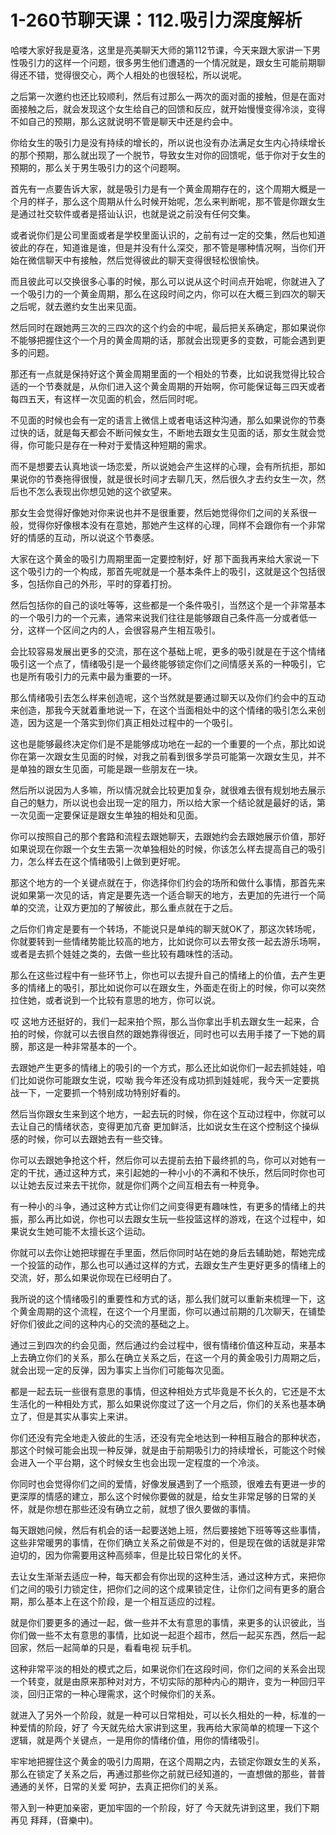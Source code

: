 # 1-260节聊天课：112.吸引力深度解析

哈喽大家好我是夏洛，这里是亮美聊天大师的第112节课，今天来跟大家讲一下男性吸引力的这样一个问题，很多男生他们遭遇的一个情况就是，跟女生可能前期聊得还不错，觉得很交心，两个人相处的也很轻松，所以说呢。

之后第一次邀约也还比较顺利，然后有过那么一两次的面对面的接触，但是在面对面接触之后，就会发现这个女生给自己的回馈和反应，就开始慢慢变得冷淡，变得不如自己的预期，那么这就说明不管是聊天中还是约会中。

你给女生的吸引力是没有持续的增长的，所以说也没有办法满足女生内心持续增长的那个预期，那么就出现了一个脱节，导致女生对你的回馈呢，低于你对于女生的预期的，那么关于男生吸引力的这个问题啊。

首先有一点要告诉大家，就是吸引力是有一个黄金周期存在的，这个周期大概是一个月的样子，那么这个周期从什么时候开始呢，怎么来判断呢，那不管是你跟女生是通过社交软件或者是搭讪认识，也就是说之前没有任何交集。

或者说你们是公司里面或者是学校里面认识的，之前有过一定的交集，然后也知道彼此的存在，知道谁是谁，但是并没有什么深交，那不管是哪种情况啊，当你们开始在微信聊天中有接触，然后觉得彼此的聊天变得很轻松很愉快。

而且彼此可以交换很多心事的时候，那么可以说从这个时间点开始呢，你就进入了一个吸引力的一个黄金周期，那么在这段时间之内，你可以在大概三到四次的聊天之后呢，就去邀约女生出来见面。

然后同时在跟她两三次的三四次的这个约会的中呢，最后把关系确定，那如果说你不能够把握住这个一个月的黄金周期的话，那就会出现更多的变数，可能会遇到更多的问题。

那还有一点就是保持好这个黄金周期里面的一个相处的节奏，比如说我觉得比较合适的一个节奏就是，从你们进入这个黄金周期的开始啊，你可能保证每三四天或者每四五天，有这样一次见面的机会，然后同时呢。

不见面的时候也会有一定的语言上微信上或者电话这种沟通，那么如果说你的节奏过快的话，就是每天都会不断问候女生，不断地去跟女生见面的话，那女生就会觉得，你可能只是存在一种对于爱情这种短期的需求。

而不是想要去认真地谈一场恋爱，所以说她会产生这样的心理，会有所抗拒，那如果说你的节奏拖得很慢，就是很长时间才去聊几天，然后很久才去约女生一次，然后也不怎么表现出你想见她的这个欲望来。

那女生会觉得好像她对你来说也并不是很重要，然后她觉得你们之间的关系很一般，觉得你好像根本没有在意她，那她产生这样的心理，同样不会跟你有一个非常好的情感的互动，所以说这个节奏感。

大家在这个黄金的吸引力周期里面一定要控制好，好 那下面我再来给大家说一下这个吸引力的一个构成，那首先呢就是一个基本条件上的吸引，这就是这个包括很多，包括你自己的外形，平时的穿着打扮。

然后包括你的自己的谈吐等等，这些都是一个条件吸引，当然这个是一个非常基本的一个吸引力的一个元素，通常来说我们往往是能够跟自己条件高一分或者低一分，这样一个区间之内的人，会很容易产生相互吸引。

会比较容易发展出更多的交流，那在这个基础上呢，更多的吸引就是在于这个情绪吸引这一个点了，情绪吸引是一个最终能够锁定你们之间情感关系的一种吸引，它也是所有吸引力的元素中最为重要的一环。

那么情绪吸引去怎么样来创造呢，这个当然就是要通过聊天以及你们约会中的互动来创造，那我今天就着重地说一下，在这个当面相处中的这个情绪的吸引怎么来创造，因为这是一个落实到你们真正相处过程中的一个吸引。

这也是能够最终决定你们是不是能够成功地在一起的一个重要的一个点，那比如说你在第一次跟女生见面的时候，对我之前看到很多学员可能第一次跟女生见，并不是单独的跟女生见面，可能是跟一些朋友在一块。

然后所以说因为人多嘛，所以情况就会比较更加复杂，就很难去很有规划地去展示自己的魅力，所以说也会出现一定的阻力，所以给大家一个结论就是最好的话，第一次见面一定要保证是跟女生单独的相处和见面。

你可以按照自己的那个套路和流程去跟她聊天，去跟她约会去跟她展示价值，那好如果说现在你跟一个女生去第一次单独相处的时候，你该怎么样去提高自己的吸引力，怎么样去在这个情绪吸引上做到更好呢。

那这个地方的一个关键点就在于，你选择你们约会的场所和做什么事情，那首先来说如果第一次见的话，肯定是要先选一个适合聊天的地方，去更加的先进行一个简单的交流，让双方更加的了解彼此，那么重点就在于之后。

之后你们肯定是要有一个转场，不能说只是单纯的聊天就OK了，那这次转场呢，你就要转到一些情绪势能比较高的地方，比如说你可以去带女孩一起去游乐场啊，或者是去抓个娃娃之类的，去做一些比较有趣味性的活动。

那么在这些过程中有一些环节上，你也可以去提升自己的情绪上的价值，去产生更多的情绪上的吸引，那比如说你可以在跟女生，外面走在街上的时候，你可以突然拉住她，或者说到一个比较有意思的地方，你可以说。

哎 这地方还挺好的，我们一起来拍个照，那么当你拿出手机去跟女生一起来，合拍的时候，你就可以去很自然的跟她靠得很近，同时也可以去用手搂了一下她的肩膀，那这是一种非常基本的一个。

去跟她产生更多的情绪上的吸引的一个方式，那么还比如说你们一起去抓娃娃，咱们比如说你可能跟女生说，哎呦 我今年还没有成功抓到娃娃呢，我今天一定要挑战一下，一定要抓一个特别成功特别好看的。

然后当你跟女生来到这个地方，一起去玩的时候，你在这个互动过程中，你就可以去让自己的情绪状态，变得更加亢奋 更加鲜活，比如说女生在这个控制这个操纵感的时候，你可以去跟她去有一些交锋。

你可以去跟她争抢这个杆，然后你可以去提前去拍下最终抓的鸟，你可以对她有一定的干扰，通过这种方式，来引起她的一种小小的不满和不快乐，然后同时你也可以让她去反过来去干扰你，就是你们两个之间互相去有一种竞争。

有一种小的斗争，通过这种方式让你们之间变得更有趣味性，有更多的情绪上的共振，那么再比如说，你也可以去跟女生玩一些投篮这样的游戏，在这个过程中，如果说女生她可能不太擅长这个运动。

你就可以去你让她把球握在手里面，然后你同时站在她的身后去辅助她，帮她完成一个投篮的动作，那么也可以通过这样的方式，去跟女生产生更好更多的情绪上的交流，好，那么如果说你现在已经明白了。

我所说的这个情绪吸引的重要性和方式的话，那么我们就可以重新来梳理一下，这个黄金周期的这个流程，在这个一个月里面，你可以通过前期的几次聊天，在铺垫好你们彼此之间的这种内心的交流的基础之上。

通过三到四次的约会见面，然后通过约会过程中，很有情绪价值这种互动，来基本上去确立你们的关系，那么在确立关系之后，在这一个月的黄金吸引力周期之后，就会出现一定的反弹，因为事实上当你们可能每次见面。

都是一起去玩一些很有意思的事情，但这种相处方式毕竟是不长久的，它还是不太生活化的一种相处方式，那么如果说你度过了这一个月之后，你们的关系也基本确立了，但是其实从事实上来讲。

你们还没有完全地走入彼此的生活，还没有完全地达到一种相互融合的那种状态，那这个时候可能会出现一种反弹，就是由于前期吸引力的持续增长，可能这个时候会进入一个平台期，这个时候女生也会出现一定程度的一个冷淡。

你同时也会觉得你们之间的爱情，好像发展遇到了一个瓶颈，很难去有更进一步的更深厚的情感的建立，那么这个时候你要做的就是，给女生非常足够的日常的关怀，就是你想在那些还没有确立之前，就想了很久要做的事情。

每天跟她问候，然后有机会的话一起要送她上班，然后要接她下班等等这些事情，这些非常暖男的事情，在你们确立关系之前做是不对的，但是现在做的话就是非常迫切的，因为你需要用这种高频率，但是比较日常化的关怀。

去让女生渐渐去适应一种，每天都会有你出现的这种生活，通过这种方式，来把你们之间的吸引力锁定住，把你们之间的这个成果锁定住，让你们之间有更多的磨合期，那么基本上在这个阶段，是一个相互适应的过程。

就是你们要更多的通过一起，做一些并不太有意思的事情，来更多的认识彼此，当你们做一些不太有意思的事情，比如说一起逛个超市，然后一起买东西，然后一起回家，然后一起简单的只是，看看电视 玩手机。

这种非常平淡的相处的模式之后，如果说你们在这段时间，你们之间的关系会出现一个转变，就是由原来那种对对方，不切实际的那种内心的期许，变为一种回归平淡，回归正常的一种心理需求，这个时候你们的关系。

就进入了另外一个阶段，就是一种可以日常相处，可以长久相处的一种，标准的一种爱情的阶段，好了 今天就先给大家讲到这里，我再给大家简单的梳理一下这个逻辑，就是两个关键点，一是用你的情绪价值，用你的情绪吸引。

牢牢地把握住这个黄金的吸引力周期，在这个周期之内，去锁定你跟女生的关系，那么在锁定了关系之后，再通过那些你之前就已经知道的，一直想做的那些，普普通通的关怀，日常的关爱 呵护，去真正把你们的关系。

带入到一种更加亲密，更加牢固的一个阶段，好了 今天就先讲到这里，我们下期再见 拜拜，(音樂中)。